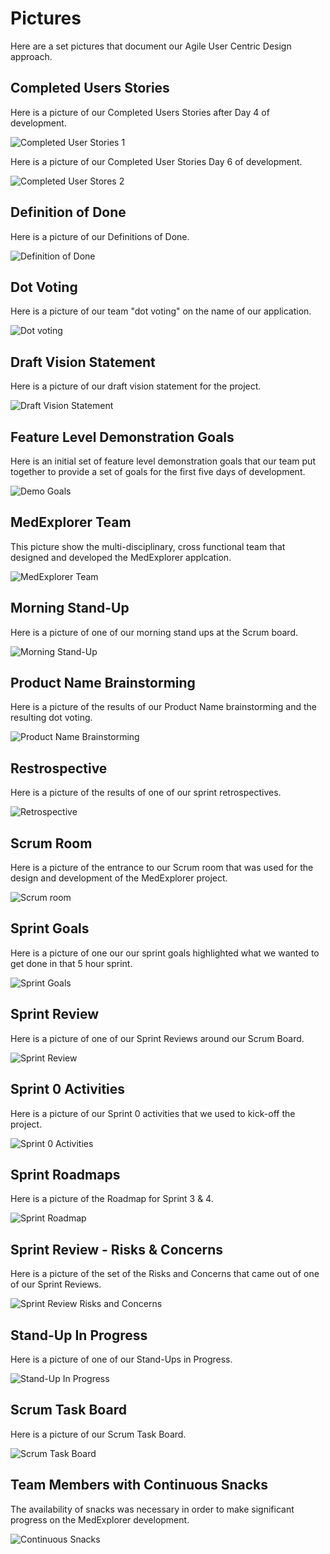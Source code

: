 # Pictures
Here are a set pictures that document our Agile User Centric Design approach.

## Completed Users Stories
Here is a picture of our Completed Users Stories after Day 4 of development.

![Completed User Stories 1](Completed%20Stories.jpg)

Here is a picture of our Completed User Stories Day 6 of development.

![Completed User Stores 2](Completed%20Stories2.jpg)

## Definition of Done
Here is a picture of our Definitions of Done.

![Definition of Done](Definition%20of%20Done.jpg)

## Dot Voting
Here is a picture of our team "dot voting" on the name of our application.

![Dot voting](DotVoting.jpg)

## Draft Vision Statement
Here is a picture of our draft vision statement for the project.

![Draft Vision Statement](Draft%20Vision%20Statement.jpg)

## Feature Level Demonstration Goals
Here is an initial set of feature level demonstration goals that our team put together to provide a set of goals for the first five days of development.

![Demo Goals](FeatureLevel_DemoGoals.jpg)

## MedExplorer Team
This picture show the multi-disciplinary, cross functional team that designed and developed the MedExplorer applcation.

![MedExplorer Team](MedExplorer_Team.jpg)

## Morning Stand-Up
Here is a picture of one of our morning stand ups at the Scrum board.

![Morning Stand-Up](Morning%20Standup.jpg)

## Product Name Brainstorming
Here is a picture of the results of our Product Name brainstorming and the resulting dot voting.

![Product Name Brainstorming](Product%20Name%20Brainstorming.jpg)

## Restrospective
Here is a picture of the results of one of our sprint retrospectives.

![Retrospective](Retrospective.jpg)

## Scrum Room
Here is a picture of the entrance to our Scrum room that was used for the design and development of the MedExplorer project.

![Scrum room](Scrum%20Room.jpg)

## Sprint Goals
Here is a picture of one our our sprint goals highlighted what we wanted to get done in that 5 hour sprint.

![Sprint Goals](Sprint%20Goals.jpg)

## Sprint Review
Here is a picture of one of our Sprint Reviews around our Scrum Board.

![Sprint Review](Sprint%20Review.jpg)

## Sprint 0 Activities
Here is a picture of our Sprint 0 activities that we used to kick-off the project.

![Sprint 0 Activities](Sprint0activities.jpg)

## Sprint Roadmaps
Here is a picture of the Roadmap for Sprint 3 & 4.

![Sprint Roadmap](Sprint3_roadmap%20planning.jpg)

## Sprint Review - Risks & Concerns
Here is a picture of the set of the Risks and Concerns that came out of one of our Sprint Reviews.

![Sprint Review Risks and Concerns](SprintReview_RisksConcerns2.jpg)

## Stand-Up In Progress
Here is a picture of one of our Stand-Ups in Progress.

![Stand-Up In Progress](Standup%20In-Progress.jpg)

## Scrum Task Board
Here is a picture of our Scrum Task Board.

![Scrum Task Board](Task%20Board.jpg)

## Team Members with Continuous Snacks
The availability of snacks was necessary in order to make significant progress on the MedExplorer development.

![Continuous Snacks](Team%20members%20with%20continuous%20snacks.jpg)
